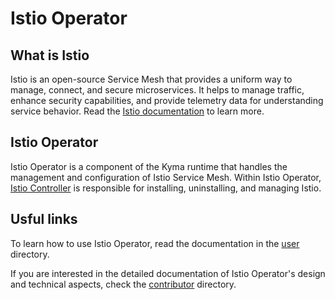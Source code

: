 # Istio Operator

## What is Istio

Istio is an open-source Service Mesh that provides a uniform way to manage, connect, and secure microservices. It helps to manage traffic, enhance security capabilities, and provide telemetry data for understanding service behavior. Read the [Istio documentation](https://istio.io/latest/) to learn more.

## Istio Operator

Istio Operator is a component of the Kyma runtime that handles the management and configuration of Istio Service Mesh. Within Istio Operator, [Istio Controller](./00-overview/00-10-overview-istio-controller.md) is responsible for installing, uninstalling, and managing Istio.

## Usful links

To learn how to use Istio Operator, read the documentation in the [user](../user/) directory. 

If you are interested in the detailed documentation of Istio Operator's design and technical aspects, check the [contributor](../contributor/) directory.